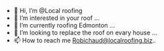 - 👋 Hi, I’m @Local roofing
- 👀 I’m interested in your roof ...
- 🌱 I’m currently roofing Edmonton ...
- 💞️ I’m looking to replace the roof on evary house ...
- 📫 How to reach me Robichaud@localroofing.biz..

<!---
LOCALroofing is a ✨ special ✨ repository because its `README.md` (this file) appears on your GitHub profile.
You can click the Preview link to take a look at your changes.
--->
